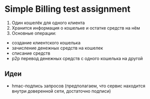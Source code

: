 # Simple Billing test assignment
1. Один кошелёк для одного клиента
2. Хранится информация о кошельке и остатке средств на нём
3. Основные операции:
- создание клиентского кошелька
- зачисление денежных средств на кошелек
- списание средств
- p2p перевод денежных средств с одного кошелька на другой

## Идеи
- hmac-подпись запросов (предполагаем, что сервис находится внутри доверенной сети, достаточно подписи)
